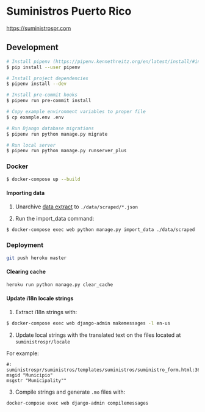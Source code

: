# Suministros Puerto Rico

https://suministrospr.com

## Development

```bash
# Install pipenv (https://pipenv.kennethreitz.org/en/latest/install/#installing-pipenv)
$ pip install --user pipenv

# Install project dependencies
$ pipenv install --dev

# Install pre-commit hooks
$ pipenv run pre-commit install

# Copy example environment variables to proper file
$ cp example.env .env

# Run Django database migrations
$ pipenv run python manage.py migrate

# Run local server
$ pipenv run python manage.py runserver_plus
```

### Docker

```bash
$ docker-compose up --build
```

#### Importing data

1. Unarchive [data extract](https://github.com/Code4PuertoRico/suministrospr/issues/8#issuecomment-573977666) to `./data/scraped/*.json`

2. Run the import_data command:

```bash
$ docker-compose exec web python manage.py import_data ./data/scraped
```

### Deployment

```bash
git push heroku master
```

#### Clearing cache

```bash
heroku run python manage.py clear_cache
```

#### Update i18n locale strings

1.  Extract i18n strings with:

```bash
$ docker-compose exec web django-admin makemessages -l en-us
```

2. Update local strings with the translated text on the files located at `suministrospr/locale`

For example:
```text
#: suministrospr/suministros/templates/suministros/suministro_form.html:36
msgid "Municipio"
msgstr "Municipality""
```
3. Compile strings and generate `.mo` files with:

```bash
docker-compose exec web django-admin compilemessages
```
